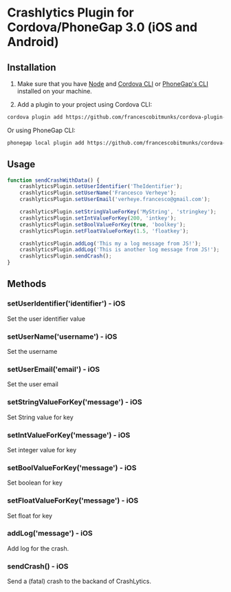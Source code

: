 # Crashlytics Plugin for Cordova/PhoneGap 3.0 (iOS and Android)


## Installation

1) Make sure that you have [Node](http://nodejs.org/) and [Cordova CLI](https://github.com/apache/cordova-cli) or [PhoneGap's CLI](https://github.com/mwbrooks/phonegap-cli) installed on your machine.

2) Add a plugin to your project using Cordova CLI:

```bash
cordova plugin add https://github.com/francescobitmunks/cordova-plugin-crashlytics
```
Or using PhoneGap CLI:

```bash
phonegap local plugin add https://github.com/francescobitmunks/cordova-plugin-crashlytics
```

## Usage

```js
function sendCrashWithData() {
	crashlyticsPlugin.setUserIdentifier('TheIdentifier');
    crashlyticsPlugin.setUserName('Francesco Verheye');
    crashlyticsPlugin.setUserEmail('verheye.francesco@gmail.com');

    crashlyticsPlugin.setStringValueForKey('MyString', 'stringkey');
    crashlyticsPlugin.setIntValueForKey(200, 'intkey');
    crashlyticsPlugin.setBoolValueForKey(true, 'boolkey');
    crashlyticsPlugin.setFloatValueForKey(1.5, 'floatkey');

    crashlyticsPlugin.addLog('This my a log message from JS!');
    crashlyticsPlugin.addLog('This is another log message from JS!');
    crashlyticsPlugin.sendCrash();
}
```

## Methods

### setUserIdentifier('identifier') - iOS
Set the user identifier value

### setUserName('username') - iOS
Set the username

### setUserEmail('email') - iOS
Set the user email

### setStringValueForKey('message') - iOS
Set String value for key

### setIntValueForKey('message') - iOS
Set integer value for key

### setBoolValueForKey('message') - iOS
Set boolean for key

### setFloatValueForKey('message') - iOS
Set float for key

### addLog('message') - iOS
Add log for the crash.

### sendCrash() - iOS
Send a (fatal) crash to the backand of CrashLytics.

